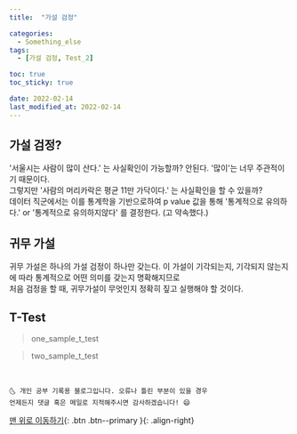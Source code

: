 ```yaml
---
title:  "가설 검정"

categories:
  - Something_else
tags:
  - [가설 검정, Test_2]

toc: true
toc_sticky: true

date: 2022-02-14
last_modified_at: 2022-02-14
---
```


## 가설 검정?
'서울시는 사람이 많이 산다.' 는 사실확인이 가능할까? 안된다. '많이'는 너무 주관적이기 때문이다.  
그렇지만 '사람의 머리카락은 평균 11만 가닥이다.' 는 사실확인을 할 수 있을까?  
데이터 직군에서는 이를 통계학을 기반으로하여 p value 값을 통해 '통계적으로 유의하다.' or '통계적으로 유의하지않다' 를 결정한다. (고 약속했다.)  

## 귀무 가설
귀무 가설은 하나의 가설 검정이 하나만 갖는다. 이 가설이 기각되는지, 기각되지 않는지에 따라 통계적으로 어떤 의미를 갖는지 명확해지므로  
처음 검정을 할 때, 귀무가설이 무엇인지 정확히 짚고 실행해야 할 것이다.

## T-Test
> one_sample_t_test

> two_sample_t_test



<br>

    🌜 개인 공부 기록용 블로그입니다. 오류나 틀린 부분이 있을 경우
    언제든지 댓글 혹은 메일로 지적해주시면 감사하겠습니다! 😄

[맨 위로 이동하기](#){: .btn .btn--primary }{: .align-right}
